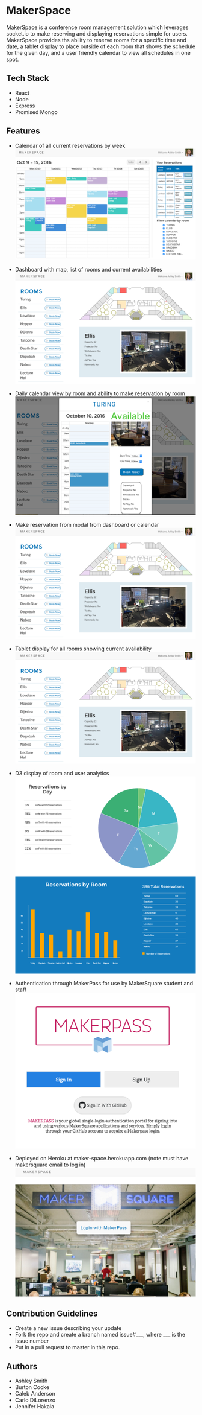 # MakerSpace

MakerSpace is a conference room management solution which leverages socket.io to make reserving and displaying reservations simple for users. MakerSpace provides ths ability to reserve rooms for a specific time and date, a tablet display to place outside of each room that shows the schedule for the given day, and a user friendly calendar to view all schedules in one spot.



## Tech Stack

- React
- Node
- Express
- Promised Mongo


## Features


* Calendar of all current reservations by week
![Screenshot](app_screenshots/calendar.png)

* Dashboard with map, list of rooms and current availabilities
![Screenshot](app_screenshots/dashboard.png)

* Daily calendar view by room and ability to make reservation by room
![Screenshot](app_screenshots/reserve-by-room.png)

* Make reservation from modal from dashboard or calendar 
![Screenshot](app_screenshots/dashboard.png)

* Tablet display for all rooms showing current availability
![Screenshot](app_screenshots/dashboard.png)

* D3 display of room and user analytics
![Screenshot](app_screenshots/analytics.png)
![Screenshot](app_screenshots/analytics2.png)

* Authentication through MakerPass for use by MakerSquare student and staff
![Screenshot](app_screenshots/MakerPass_login.png)

* Deployed on Heroku at maker-space.herokuapp.com (note must have makersquare email to log in)
![Screenshot](app_screenshots/splash_page.png)




## Contribution Guidelines

- Create a new issue describing your update
- Fork the repo and create a branch named issue#___, where ___ is the issue number
- Put in a pull request to master in this repo.



## Authors

- Ashley Smith
- Burton Cooke
- Caleb Anderson
- Carlo DiLorenzo
- Jennifer Hakala

